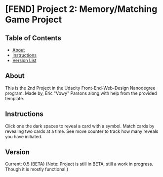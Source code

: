# [FEND] Project 2: Memory/Matching Game Project

## Table of Contents

* [About](#about)
* [Instructions](#instructions)
* [Version List](#version)

## About

This is the 2nd Project in the Udacity Front-End-Web-Design Nanodegree program. 
Made by, Eric "Vowy" Parsons along with help from the provided template.

## Instructions

Click one the dark spaces to reveal a card with a symbol. Match cards by revealing two cards at a time. See move counter to track how many reveals you have initiated.

## Version

Current: 0.5 (BETA)
(Note: Project is still in BETA, still a work in progress. Though it is mostly functional.)
